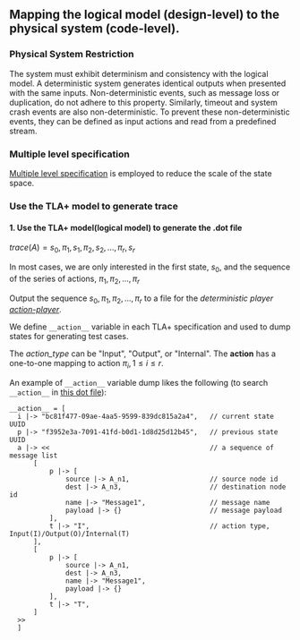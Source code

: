 
## Mapping the logical model (design-level) to the physical system (code-level).

### Physical System Restriction

The system must exhibit determinism and consistency with the logical model.
A deterministic system generates identical outputs when presented with the same inputs. 
Non-deterministic events, such as message loss or duplication, do not adhere to this property. 
Similarly, timeout and system crash events are also non-deterministic. 
To prevent these non-deterministic events, they can be defined as input actions and read from a predefined stream.

### Multiple level specification

[Multiple level specification](multiple_level_spec.md) is employed to reduce the scale of the state space.
### Use the TLA+ model to generate trace

#### 1. Use the TLA+ model(logical model) to generate the .dot file

$trace(A) = s_0, \pi_1, s_1, \pi_2, s_2, ...,  \pi_r, s_r$


In most cases, we are only interested in the first state, $s_0$, and the sequence of the series of actions, $\pi_1, \pi_2, ..., \pi_r$

Output the sequence $s_0, \pi_1, \pi_2, ..., \pi_r$ to a file for the *deterministic player [action-player](../src/action_player/bin/main.rs)*.

We define `__action__` variable in each TLA+ specification and used to dump states for generating test cases.

The *action_type* can be "Input", "Output", or "Internal".
The **action** has a one-to-one mapping to action $\pi_i, 1 \le i \le r$.


An example of `__action__` variable dump likes the following (to search `__action__` in [this dot file](../src/data/toolbox_dump.dot)):

  ```
__action__ = [
    i |-> "bc81f477-09ae-4aa5-9599-839dc815a2a4",   // current state UUID 
    p |-> "f3952e3a-7091-41fd-b0d1-1d8d25d12b45",   // previous state UUID
    a |-> <<                                        // a sequence of message list
        [
            p |-> [
                source |-> A_n1,                    // source node id
                dest |-> A_n3,                      // destination node id
                name |-> "Message1",                // message name
                payload |-> {}                      // message payload
            ],
            t |-> "I",                              // action type, Input(I)/Output(O)/Internal(T)
        ],
        [
            p |-> [
                source |-> A_n1, 
                dest |-> A_n3, 
                name |-> "Message1", 
                payload |-> {}
            ],
            t |-> "T",
        ]
    >>
    ]
  ```

